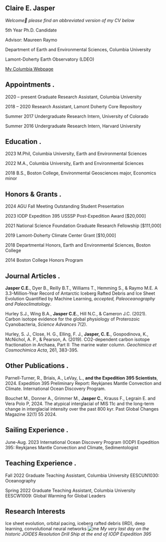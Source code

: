 ## Claire E. Jasper 
*Welcome:wave: please find an abbreviated version of my CV below*

5th Year Ph.D. Candidate

Advisor: Maureen Raymo 

Department of Earth and Environmental Sciences, Columbia University 

Lamont-Doherty Earth Observatory (LDEO) 

[My Columbia Webpage](https://people.climate.columbia.edu/users/profile/claire-elizabeth-jasper/) 

## Appointments                                                                                                                                              .
2020 – present  Graduate Research Assistant, Columbia University

2018 – 2020     Research Assistant, Lamont Doherty Core Repository

Summer 2017    Undergraduate Research Intern, University of Colorado

Summer 2016		Undergraduate Research Intern, Harvard University 

## Education                                                                                                                                                      .
2023	M.Phil, Columbia University, Earth and Environmental Sciences

2022 	M.A., Columbia University, Earth and Environmental Sciences 

2018	B.S., Boston College, Environmental Geosciences major, Economics minor 

## Honors & Grants                                                                                                                                         .
2024	AGU Fall Meeting Outstanding Student Presentation 

2023	IODP Expedition 395 USSSP Post-Expedition Award [$20,000]

2021	National Science Foundation Graduate Research Fellowship [$111,000]

2019 	Lamont-Doherty Climate Center Grant [$10,000]

2018 	Departmental Honors, Earth and Environmental Sciences, Boston College 

2014	Boston College Honors Program 

## Journal Articles                                                                                                                                            .                 
**Jasper C.E.**, Dyer B., Reilly B.T., Williams T., Hemming S., & Raymo M.E. A 3.3-Million-Year Record of Antarctic Iceberg Rafted Debris and Ice Sheet Evolution Quantified by Machine Learning, *accepted, Paleoceanography and Paleoclimatology*. 

Hurley S.J., Wing B.A., **Jasper C.E.**, Hill N.C., & Cameron J.C. (2021). Carbon isotope evidence for the global physiology of Proterozoic Cyanobacteria, *Science Advances* 7(2). 

Hurley, S. J., Close, H. G., Elling, F. J., **Jasper, C. E.**, Gospodinova, K., McNichol, A. P., & Pearson, A. (2019). CO2-dependent carbon isotope fractionation in Archaea, Part II: The marine water column. *Geochimica et Cosmochimica Acta*, 261, 383-395. 

## Other Publications                                                                                                                                      .                 
Parnell-Turner, R., Briais, A., LeVay, L., **and the Expedition 395 Scientists**, 2024. Expedition 395 Preliminary Report: Reykjanes Mantle Convection and Climate. International Ocean Discovery Program.

Bouchet M., Donner A., Grimmer M., **Jasper C.**, Krauss F., Legrain E. and Vera Polo P, 2024. The atypical interglacial of MIS 11c and the long-term change in interglacial intensity over the past 800 kyr. Past Global Changes Magazine 32(1) 55 2024.

## Sailing Experience                                                                                                                                       .
June-Aug. 2023	International Ocean Discovery Program (IODP) Expedition 395: Reykjanes Mantle Convection and Climate, Sedimentologist 

## Teaching Experience                                                                                                                                   .
Fall 2022	Graduate Teaching Assistant, Columbia University EESCUN1030: Oceanography 

Spring 2022	Graduate Teaching Assistant, Columbia University EESCW1009: Global Warming for Global Leaders 

## Research Interests
Ice sheet evolution, orbital pacing, iceberg rafted debris (IRD), deep learning, convolutional neural networks
![me](IMG_3872.jpg)
*My very last day on the historic JOIDES Resolution Drill Ship at the end of IODP Expedition 395*
